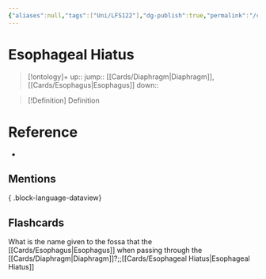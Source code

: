 ```yaml
---
{"aliases":null,"tags":["Uni/LFS122"],"dg-publish":true,"permalink":"/cards/esophageal-hiatus/","dgPassFrontmatter":true}
---
```


# Esophageal Hiatus

> [!ontology]+
> up:: 
> jump:: [[Cards/Diaphragm\|Diaphragm]], [[Cards/Esophagus\|Esophagus]]
> down:: 

> [!Definition] Definition
> 

# Reference
- 

## Mentions

{ .block-language-dataview}

## Flashcards

What is the name given to the fossa that the [[Cards/Esophagus\|Esophagus]] when passing through the [[Cards/Diaphragm\|Diaphragm]]?;;[[Cards/Esophageal Hiatus\|Esophageal Hiatus]]